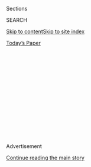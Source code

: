 <div id="app">

<div>

<div>

<div>

<div class="NYTAppHideMasthead css-1q2w90k e1suatyy0">

<div class="section css-ui9rw0 e1suatyy2">

<div class="css-eph4ug er09x8g0">

<div class="css-6n7j50">

</div>

<span class="css-1dv1kvn">Sections</span>

<div class="css-10488qs">

<span class="css-1dv1kvn">SEARCH</span>

</div>

[Skip to content](#site-content)[Skip to site index](#site-index)

</div>

<div class="css-10698na e1huz5gh0">

</div>

</div>

<div id="masthead-bar-one" class="section hasLinks css-15hmgas e1csuq9d3">

<div class="css-uqyvli e1csuq9d0">

</div>

<div class="css-1uqjmks e1csuq9d1">

</div>

<div class="css-9e9ivx">

[](https://myaccount.nytimes.com/auth/login?response_type=cookie&client_id=vi)

</div>

<div class="css-1bvtpon e1csuq9d2">

[Today’s Paper](https://www.nytimes.com/section/todayspaper)

</div>

</div>

</div>

</div>

<div data-aria-hidden="false">

<div id="site-content" role="main">

<div>

<div class="css-1aor85t" style="opacity:0.000000001;z-index:-1;visibility:hidden">

<div class="css-1hqnpie">

<div class="css-epjblv">

<span class="css-17xtcya">[Opinion](/section/opinion)</span><span class="css-x15j1o">|</span><span class="css-fwqvlz">I’m
a Conservative Christian Environmentalist. No, That’s Not an
Oxymoron.</span>

</div>

<div class="css-k008qs">

<div class="css-1iwv8en">

<span class="css-18z7m18"></span>

<div>

</div>

</div>

<span class="css-1n6z4y">https://nyti.ms/3a2AcwO</span>

<div class="css-1705lsu">

<div class="css-4xjgmj">

<div class="css-4skfbu" role="toolbar" data-aria-label="Social Media Share buttons, Save button, and Comments Panel with current comment count" data-testid="share-tools">

  - 
  - 
  - 
  - 
    
    <div class="css-6n7j50">
    
    </div>

  - 

</div>

</div>

</div>

</div>

</div>

</div>

<div id="NYT_TOP_BANNER_REGION" class="css-13pd83m">

</div>

<div id="top-wrapper" class="css-1sy8kpn">

<div id="top-slug" class="css-l9onyx">

Advertisement

</div>

[Continue reading the main story](#after-top)

<div class="ad top-wrapper" style="text-align:center;height:100%;display:block;min-height:250px">

<div id="top" class="place-ad" data-position="top" data-size-key="top">

</div>

</div>

<div id="after-top">

</div>

</div>

<div>

<div class="css-v5btjw etb61u70">

<div class="css-v05ibm etb61u71">

[Opinion](/section/opinion)

</div>

</div>

<div id="sponsor-wrapper" class="css-1hyfx7x">

<div id="sponsor-slug" class="css-19vbshk">

Supported by

</div>

[Continue reading the main story](#after-sponsor)

<div id="sponsor" class="ad sponsor-wrapper" style="text-align:center;height:100%;display:block">

</div>

<div id="after-sponsor">

</div>

</div>

<div class="css-186x18t">

</div>

<div class="css-1vkm6nb ehdk2mb0">

# I’m a Conservative Christian Environmentalist. No, That’s Not an Oxymoron.

</div>

The G.O.P. may have had a politically expedient change of heart. Better
late than never.

<div class="css-18e8msd">

<div class="css-vp77d3 epjyd6m0">

<div class="css-1baulvz">

By <span class="css-1baulvz last-byline" itemprop="name">Ericka
Andersen</span>

<div class="css-8atqhb">

Ms. Andersen worked in communications for National Review, the Heritage
Foundation and, from 2009-11, the Republican House Conference.

</div>

</div>

</div>

  - Aug. 7, 2020

  - 
    
    <div class="css-4xjgmj">
    
    <div class="css-d8bdto" role="toolbar" data-aria-label="Social Media Share buttons, Save button, and Comments Panel with current comment count" data-testid="share-tools">
    
      - 
      - 
      - 
      - 
        
        <div class="css-6n7j50">
        
        </div>
    
      - 
    
    </div>
    
    </div>

</div>

<div class="css-79elbk" data-testid="photoviewer-wrapper">

<div class="css-z3e15g" data-testid="photoviewer-wrapper-hidden">

</div>

<div class="css-1a48zt4 ehw59r15" data-testid="photoviewer-children">

![<span class="css-16f3y1r e13ogyst0" data-aria-hidden="true">Emissions
spewing from a coal-fired power plant in
Baltimore.</span><span class="css-cnj6d5 e1z0qqy90" itemprop="copyrightHolder"><span class="css-1ly73wi e1tej78p0">Credit...</span><span><span>Mark
Wilson/Getty
Images</span></span></span>](https://static01.nyt.com/images/2020/08/08/opinion/07Anderson/07Anderson-articleLarge.jpg?quality=75&auto=webp&disable=upscale)

</div>

</div>

</div>

<div class="section meteredContent css-1r7ky0e" name="articleBody" itemprop="articleBody">

<div class="css-1fanzo5 StoryBodyCompanionColumn">

<div class="css-53u6y8">

It’s been a long time coming, but some Republicans seem to have finally
gotten serious about climate change. In June, a handful of [senators
rolled
out](https://www.politico.com/newsletters/the-long-game/2020/08/04/betting-the-farm-489964)
a bipartisan climate change bill. It is co-sponsored by Debbie Stabenow,
Democrat of Michigan, and Lindsey Graham, Republican of South Carolina.

The bill, the Growing Climate Solutions Act, makes it easier to pay
farmers to capture carbon. It is the latest in a series of actions
Republicans have taken in the past year to combat climate change.

In March, Kevin McCarthy, the House minority leader, [unveiled the
first](https://www.politico.com/news/2020/02/13/gop-climate-change-kevin-mccarthy-115025)
in a series of three original proposals to help slow the earth’s
warming. The bills aim to help cut emissions by expanding a tax credit
for carbon-capture technology and draw on federal funds for research and
development.

With a growing majority of Americans concerned about the effects of
climate change — [67
percent](https://www.pewresearch.org/fact-tank/2020/04/21/how-americans-see-climate-change-and-the-environment-in-7-charts/)
say the government isn’t doing enough to combat it — Republicans may
have had a politically expedient change of heart. Better late than
never. The latest legislation offers the parties a common ground where
meaningful change can flourish.

</div>

</div>

<div class="css-1fanzo5 StoryBodyCompanionColumn">

<div class="css-53u6y8">

As a conservative Christian environmentalist, I’ve witnessed how the
Republican base of Christian voters has helped push its leaders in this
direction. The faith-based world is an overlooked source of activism for
climate policy. When it comes to theology, a growing number of them are
taking the Bible’s Genesis call to care for Creation very seriously, and
younger Christians increasingly seek policies that speak to this.
Republicans have cultivated options that don’t negate the conservative
values they hold dear.

Mr. McCarthy’s approach bypasses government mandates and regulations.
Instead, it focuses on clean energy, carbon capture and conservation.
Conservatives have historically opposed expensive, large-scale federal
policy, but these innovative solutions provide tangible steps without
sacrificing conservative principles. This is the Republican Party’s
bread and butter: creative concepts that don’t require significant
mandates or regulations to meet societal needs.

Other Republicans have followed in his footsteps. This summer, [Senator
Mike
Braun](https://www.braun.senate.gov/energy-202-two-gop-senators-join-democrats-back-bill-help-cut-emissions-farms)
of Indiana joined Mr. Graham on the Growing Climate Solutions Act, and
[Senator Lisa
Murkoswki](https://www.murkowski.senate.gov/press/release/senators-introduce-bill-to-combat-impacts-of-climate-change-)
of Alaska offered a bipartisan bill (with Sheldon Whitehouse, Democrat
of Rhode Island) addressing the impact of oceans in capturing carbon.
These proposals come [as hunting and fishing groups rally
Congress](https://www.washingtonpost.com/politics/2020/07/28/energy-202-hunting-fishing-groups-urge-congress-work-together-climate-change/)
to pursue bipartisan efforts that can pass the House and the Senate.

There is also an opportunity for new partnerships, both with younger
Republicans and Christian communities engaged in the climate fight.
Because about 80 percent of Republicans
[identify](https://www.pewforum.org/religious-landscape-study/compare/christians/by/party-affiliation/)
as Christian, political focus on climate policy will draw new interest
from this characteristically passionate, activated group.

“By focusing on mobilizing Christians on this issue, other Christians
will begin to see people like them engaging, and begin to recognize
themselves in that movement,” said Kyle Meyaard-Schaap, a representative
for Young Evangelicals for Climate Action, in a phone interview.

</div>

</div>

<div class="css-1fanzo5 StoryBodyCompanionColumn">

<div class="css-53u6y8">

Most churchgoing Christians view scripture as holy. Therefore, earthcare
becomes a sacred act of worship. For the younger generation,
environmental responsibility and combating climate change is both
personal and spiritual.

“We, as Christians, have a responsibility to steward the earth we’ve
been given, and we can’t do that without practical solutions,” Bethany
Bowra, a conservative Christian in her 20s, wrote in an email. “God gave
us a beautiful world that reflects Him at every turn, and my faith plays
a role in the way I view our responsibility to engage on environmental
issues.”

Young Evangelicals for Climate Action is just one of a growing number of
faith-based organizations focused on the environment. [Interfaith Power
and Light](https://www.interfaithpowerandlight.org/) exists to
[mobilize](https://www.interfaithpower.org/about-us/national-interfaith-power-light-campaign/)
“a religious response to global warming,” and the [Evangelical
Environmental Network](https://creationcare.org/) aims to “to be
[faithful stewards](https://creationcare.org/who-we-are/mission.html) of
God’s provision.”

Later this year, a Creation Care Prayer Breakfast, hosted by a group of
evangelical environmental organizations, is scheduled to take place in
Washington and feature a keynote address from Walter Kim, the president
of the National Association of Evangelicals.

The Yale Program on Climate Change Communication [concluded that
Christians
cite](https://climatecommunication.yale.edu/publications/engaging-christians-in-the-issue-of-climate-change/)
“protecting God’s creation” as their primary concern. They also found
that presenting environmental concerns in a biblical, “stewardship
frame” revealed “significant increases in pro-environmental and
climate change beliefs.”

Not everyone is welcoming of the conservative plans for the environment.
A writer at The New Republic
[called](https://newrepublic.com/article/156269/republicans-climate-change-plan-big-oils-climate-change-plan)
Mr. McCarthy’s approach “a package only a fossil fuel executive could
love.” The Sierra Club balked at a proposal from the Trump
administration related to logging, denouncing it as [“cynical
exploitation”](https://www.sierraclub.org/sierra/donald-trump-s-greenwashing-climate-crisis)
and “greenwashing.”

A purity standard on climate action may lead only to more gridlock.
Progressive climate activists might consider the upside of these new
Republican policies: They give environmentalists an “in” with
churchgoers, who are a very powerfully activated demographic. And it’s
something Joe Biden and his Democratic colleagues could work with if
they take the presidency in November.

</div>

</div>

<div class="css-1fanzo5 StoryBodyCompanionColumn">

<div class="css-53u6y8">

It might be difficult for progressives to believe in the environmental
transformation of Republicans or the religious. Indeed, conservatives
have generally shunned taking action on climate change. But that is
changing. In 2019, [Senator Graham said Republicans needed to “up our
game](https://www.mcclatchydc.com/news/politics-government/congress/article232467697.html)”
on climate change, and the party didn’t wait long to move on that.

If polling on what Americans care about is any measure, they won’t be
letting up the fight for conservative climate change policy anytime
soon. It demonstrates that a vocal group of concerned citizens really
can lead their political leaders on the issues they care about.

Democrats have led the way on environmental policy issues before this,
but it’s time for a longer table. Friends from the other side of the
aisle are asking to join.

Ericka Andersen
([@ErickaAndersen](https://twitter.com/ErickaAndersen?ref_src=twsrc%5Egoogle%7Ctwcamp%5Eserp%7Ctwgr%5Eauthor)),
a freelance writer in Indianapolis, worked in communications for
National Review, the Heritage Foundation and, from 2009-11, the
Republican House Conference.

</div>

</div>

<div>

</div>

<div class="css-1fanzo5 StoryBodyCompanionColumn">

<div class="css-53u6y8">

*The Times is committed to publishing* [*a diversity of
letters*](https://www.nytimes.com/2019/01/31/opinion/letters/letters-to-editor-new-york-times-women.html)
*to the editor. We’d like to hear what you think about this or any of
our articles. Here are some*
[*tips*](https://help.nytimes.com/hc/en-us/articles/115014925288-How-to-submit-a-letter-to-the-editor)*.
And here’s our email:*
[*letters@nytimes.com*](mailto:letters@nytimes.com)*.*

*Follow The New York Times Opinion section on*
[*Facebook*](https://www.facebook.com/nytopinion)*,* [*Twitter
(@NYTopinion)*](http://twitter.com/NYTOpinion) *and*
[*Instagram*](https://www.instagram.com/nytopinion/)*.*

</div>

</div>

</div>

<div>

</div>

<div>

</div>

<div>

</div>

<div>

<div id="bottom-wrapper" class="css-1ede5it">

<div id="bottom-slug" class="css-l9onyx">

Advertisement

</div>

[Continue reading the main story](#after-bottom)

<div id="bottom" class="ad bottom-wrapper" style="text-align:center;height:100%;display:block;min-height:90px">

</div>

<div id="after-bottom">

</div>

</div>

</div>

</div>

</div>

## Site Index

<div>

</div>

## Site Information Navigation

  - [© <span>2020</span> <span>The New York Times
    Company</span>](https://help.nytimes.com/hc/en-us/articles/115014792127-Copyright-notice)

<!-- end list -->

  - [NYTCo](https://www.nytco.com/)
  - [Contact
    Us](https://help.nytimes.com/hc/en-us/articles/115015385887-Contact-Us)
  - [Work with us](https://www.nytco.com/careers/)
  - [Advertise](https://nytmediakit.com/)
  - [T Brand Studio](http://www.tbrandstudio.com/)
  - [Your Ad
    Choices](https://www.nytimes.com/privacy/cookie-policy#how-do-i-manage-trackers)
  - [Privacy](https://www.nytimes.com/privacy)
  - [Terms of
    Service](https://help.nytimes.com/hc/en-us/articles/115014893428-Terms-of-service)
  - [Terms of
    Sale](https://help.nytimes.com/hc/en-us/articles/115014893968-Terms-of-sale)
  - [Site Map](https://spiderbites.nytimes.com)
  - [Help](https://help.nytimes.com/hc/en-us)
  - [Subscriptions](https://www.nytimes.com/subscription?campaignId=37WXW)

</div>

</div>

</div>

</div>
